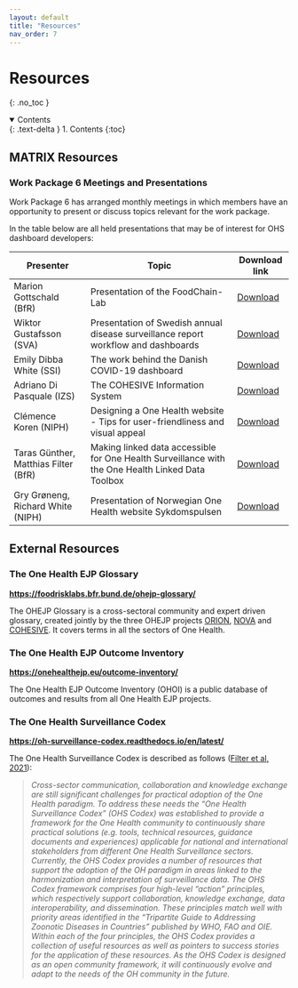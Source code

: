 ```yaml
---
layout: default
title: "Resources"
nav_order: 7
---
```


# Resources
{: .no_toc }

<details open markdown="block">
  <summary>
    Contents
  </summary>
  {: .text-delta }
1. Contents
{:toc}
</details>

## MATRIX Resources

### Work Package 6 Meetings and Presentations
Work Package 6 has arranged monthly meetings in which members have an opportunity to present or discuss topics relevant for the work package.

In the table below are all held presentations that may be of interest for OHS dashboard developers:

| Presenter                           | Topic                                                                                             | Download link                                                                                                                       |
| ------------------------------------ | ------------------------------------------------------------------------------------------------- | ------------------------------------------------------------------------------------------------------------------------------------ |
| Marion Gottschald (BfR)             | Presentation of the FoodChain-Lab                | [Download](20221123_Gottschald_FCL_An_integrative_modular_software_MATRIXmonthly_pub)          |
| Wiktor Gustafsson (SVA)              | Presentation of Swedish annual disease surveillance report workflow and dashboards                | [Download](/MATRIX-dashboards/presentations/20220628_monthly_meeting_presentation.pdf)          |                                                                                                                                   |
| Emily Dibba White (SSI)              | The work behind the Danish COVID-19 dashboard                                                     | [Download](/MATRIX-dashboards/presentations/Dashboards_connecting_people_2022.04.19.pdf) |
| Adriano Di Pasquale (IZS)            | The COHESIVE Information System                                                                   | [Download](/MATRIX-dashboards/presentations/20220224_cohesive-system.pdf)  |
| Clémence Koren (NIPH)                | Designing a One Health website - Tips for user-friendliness and visual appeal                     | [Download](/MATRIX-dashboards/presentations/2021_09_23_MATRIX_presentation_userfriendliness_Clemence_Koren.pdf)  |
| Taras Günther, Matthias Filter (BfR) | Making linked data accessible for One Health Surveillance with the One Health Linked Data Toolbox | [Download](/MATRIX-dashboards/presentations/MATRIX_The-OH-EJP-LOD-Toolbox_TG_230621.pdf) |
| Gry Grøneng, Richard White (NIPH)    | Presentation of Norwegian One Health website Sykdomspulsen                                        | [Download](/MATRIX-dashboards/presentations/MatrixWP6_25032021.pdf)  |

## External Resources

### The One Health EJP Glossary
**<a href="https://foodrisklabs.bfr.bund.de/ohejp-glossary/" target="_blank">https://foodrisklabs.bfr.bund.de/ohejp-glossary/</a>**

The OHEJP Glossary is a cross-sectoral community and expert driven glossary, created jointly by the three OHEJP projects <a href="https://onehealthejp.eu/jip-orion/" target="_blank">ORION</a>, <a href="https://onehealthejp.eu/jrp-nova/" target="_blank">NOVA</a> and <a href="https://onehealthejp.eu/jip-cohesive/" target="_blank">COHESIVE</a>. It covers terms in all the sectors of One Health.

### The One Health EJP Outcome Inventory
**<a href="https://onehealthejp.eu/outcome-inventory/" target="_blank">https://onehealthejp.eu/outcome-inventory/</a>**

The One Health EJP Outcome Inventory (OHOI) is a public database of outcomes and results from all One Health EJP projects.

### The One Health Surveillance Codex
**<a href="https://oh-surveillance-codex.readthedocs.io/en/latest/" target="_blank">https://oh-surveillance-codex.readthedocs.io/en/latest/</a>**

The One Health Surveillance Codex is described as follows (<a href="https://www.sciencedirect.com/science/article/pii/S2352771421000239" target="_blank">Filter et al, 2021</a>):

>*Cross-sector communication, collaboration and knowledge exchange are still significant challenges for practical adoption of the One Health paradigm. To address these needs the “One Health Surveillance Codex” (OHS Codex) was established to provide a framework for the One Health community to continuously share practical solutions (e.g. tools, technical resources, guidance documents and experiences) applicable for national and international stakeholders from different One Health Surveillance sectors. Currently, the OHS Codex provides a number of resources that support the adoption of the OH paradigm in areas linked to the harmonization and interpretation of surveillance data. The OHS Codex framework comprises four high-level “action” principles, which respectively support collaboration, knowledge exchange, data interoperability, and dissemination. These principles match well with priority areas identified in the “Tripartite Guide to Addressing Zoonotic Diseases in Countries” published by WHO, FAO and OIE. Within each of the four principles, the OHS Codex provides a collection of useful resources as well as pointers to success stories for the application of these resources. As the OHS Codex is designed as an open community framework, it will continuously evolve and adapt to the needs of the OH community in the future.*
